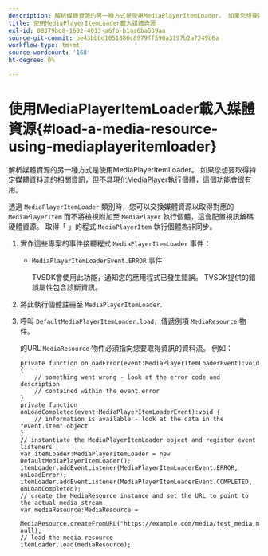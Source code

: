 ```yaml
---
description: 解析媒體資源的另一種方式是使用MediaPlayerItemLoader。 如果您想要取得特定媒體資料流的相關資訊，但不具現化MediaPlayer執行個體，這個功能會很有用。
title: 使用MediaPlayerItemLoader載入媒體資源
exl-id: 08379bd8-1602-4013-a6fb-b1aa6ba539aa
source-git-commit: be43bbbd1051886c8979ff590a3197b2a7249b6a
workflow-type: tm+mt
source-wordcount: '168'
ht-degree: 0%

---
```


# 使用MediaPlayerItemLoader載入媒體資源{#load-a-media-resource-using-mediaplayeritemloader}

解析媒體資源的另一種方式是使用MediaPlayerItemLoader。 如果您想要取得特定媒體資料流的相關資訊，但不具現化MediaPlayer執行個體，這個功能會很有用。

透過 `MediaPlayerItemLoader` 類別時，您可以交換媒體資源以取得對應的 `MediaPlayerItem` 而不將檢視附加至 `MediaPlayer` 執行個體，這會配置視訊解碼硬體資源。 取得「 」的程式 `MediaPlayerItem` 執行個體為非同步。

1. 實作這些專案的事件接聽程式 `MediaPlayerItemLoader` 事件：

   * `MediaPlayerItemLoaderEvent.ERROR` 事件

      TVSDK會使用此功能，通知您的應用程式已發生錯誤。 TVSDK提供的錯誤屬性包含診斷資訊。

1. 將此執行個體註冊至 `MediaPlayerItemLoader`.
1. 呼叫 `DefaultMediaPlayerItemLoader.load`，傳遞例項 `MediaResource` 物件。

   的URL `MediaResource` 物件必須指向您要取得資訊的資料流。 例如：

   ```
   private function onLoadError(event:MediaPlayerItemLoaderEvent):void { 
       // something went wrong - look at the error code and description 
       // contained within the event.error 
   } 
   private function onLoadCompleted(event:MediaPlayerItemLoaderEvent):void { 
       // information is available - look at the data in the "event.item" object 
   } 
   // instantiate the MediaPlayerItemLoader object and register event listeners 
   var itemLoader:MediaPlayerItemLoader = new DefaultMediaPlayerItemLoader(); 
   itemLoader.addEventListener(MediaPlayerItemLoaderEvent.ERROR, onLoadError); 
   itemLoader.addEventListener(MediaPlayerItemLoaderEvent.COMPLETED, onLoadCompleted); 
   // create the MediaResource instance and set the URL to point to the actual media stream 
   var mediaResource:MediaResource = 
     MediaResource.createFromURL("https://example.com/media/test_media.m3u8", null); 
   // load the media resource 
   itemLoader.load(mediaResource); 
   ```
